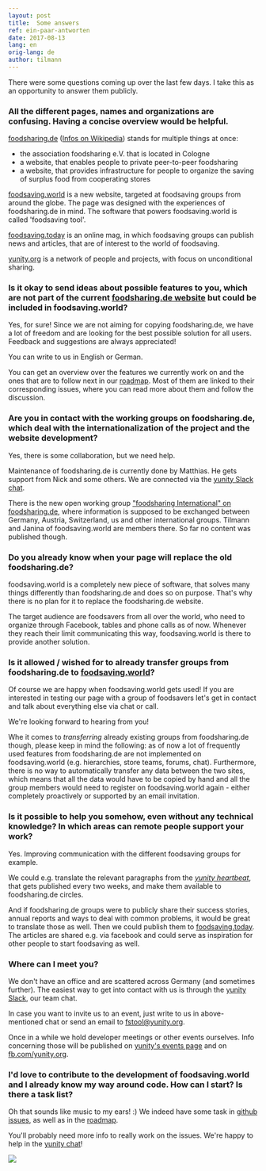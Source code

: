 ```yaml
---
layout: post
title:  Some answers
ref: ein-paar-antworten
date: 2017-08-13
lang: en
orig-lang: de
author: tilmann
---
```


There were some questions coming up over the last few days. I take this as an opportunity to answer them publicly.

<!--more-->

### All the different pages, names and organizations are confusing. Having a concise overview would be helpful.

[foodsharing.de](https://foodsharing.de) ([Infos on Wikipedia](https://en.wikipedia.org/wiki/Foodsharing.de)) stands for multiple things at once:
- the association foodsharing e.V. that is located in Cologne
- a website, that enables people to private peer-to-peer foodsharing
- a website, that provides infrastructure for people to organize the saving of surplus food from cooperating stores

[foodsaving.world](https://foodsaving.world) is a new website, targeted at foodsaving groups from around the globe. The page was designed with the experiences of foodsharing.de in mind. The software that powers foodsaving.world is called 'foodsaving tool'.

[foodsaving.today](https://foodsaving.today) is an online mag, in which foodsaving groups can publish news and articles, that are of interest to the world of foodsaving.

[yunity.org](https://yunity.org) is a network of people and projects, with focus on unconditional sharing.


### Is it okay to send ideas about possible features to you, which are not part of the current [foodsharing.de website](https://foodsharing.de) but could be included in foodsaving.world?

Yes, for sure! Since we are not aiming for copying foodsharing.de, we have a lot of freedom and are looking for the best possible solution for all users. Feedback and suggestions are always appreciated!

You can write to us in English or German.

You can get an overview over the features we currently work on and the ones that are to follow next in our [roadmap](https://github.com/yunity/foodsaving-frontend/blob/master/ROADMAP.md). Most of them are linked to their corresponding issues, where you can read more about them and follow the discussion.


### Are you in contact with the working groups on foodsharing.de, which deal with the internationalization of the project and the website development?

Yes, there is some collaboration, but we need help.

Maintenance of foodsharing.de is currently done by Matthias. He gets support from Nick and some others. We are connected via the [yunity Slack chat](https://slackin.yunity.org).

There is the new open working group ["foodsharing International" on foodsharing.de](https://foodsharing.de/?page=groups), where information is supposed to be exchanged between Germany, Austria, Switzerland, us and other international groups. Tilmann and Janina of foodsaving.world are members there. So far no content was published though.

### Do you already know when your page will replace the old foodsharing.de?

foodsaving.world is a completely new piece of software, that solves many things differently than foodsharing.de and does so on purpose. That's why there is no plan for it to replace the foodsharing.de website.

The target audience are foodsavers from all over the world, who need to organize through Facebook, tables and phone calls as of now. Whenever they reach their limit communicating this way, foodsaving.world is there to provide another solution.

### Is it allowed / wished for to already transfer groups from foodsharing.de to [foodsaving.world](https://foodsaving.world)?

Of course we are happy when foodsaving.world gets used! If you are interested in testing our page with a group of foodsavers let's get in contact and talk about everything else via chat or call.

We're looking forward to hearing from you!

Whe it comes to _transferring_ already existing groups from foodsharing.de though, please keep in mind the following: as of now a lot of frequently used features from foodsharing.de are not implemented on foodsaving.world (e.g. hierarchies, store teams, forums, chat). Furthermore, there is no way to automatically transfer any data between the two sites, which means that all the data would have to be copied by hand and all the group members would need to register on foodsaving.world again - either completely proactively or supported by an email invitation.

### Is it possible to help you somehow, even without any technical knowledge? In which areas can remote people support your work?

Yes. Improving communication with the different foodsaving groups for example.

We could e.g. translate the relevant paragraphs from the [_yunity heartbeat_](https://yunity.org/en/heartbeat), that gets published every two weeks, and make them available to foodsharing.de circles.

And if foodsharing.de groups were to publicly share their success stories, annual reports and ways to deal with common problems, it would be great to translate those as well. Then we could publish them to [foodsaving.today](https://foodsaving.today/en). The articles are shared e.g. via facebook and could serve as inspiration for other people to start foodsaving as well.

### Where can I meet you?

We don't have an office and are scattered across Germany (and sometimes further). The easiest way to get into contact with us is through the [yunity Slack](https://slackin.yunity.org), our team chat.

In case you want to invite us to an event, just write to us in above-mentioned chat or send an email to [fstool@yunity.org](mailto:fstool@yunity.org).

Once in a while we hold developer meetings or other events ourselves. Info concerning those will be published on [yunity's events page](https://yunity.org/en/events) and on [fb.com/yunity.org](https://www.facebook.com/yunity.org/).

### I'd love to contribute to the development of foodsaving.world and I already know my way around code. How can I start? Is there a task list?

Oh that sounds like music to my ears! :) We indeed have some task in [github issues](https://github.com/yunity/foodsaving-frontend/issues), as well as in the [roadmap]((https://github.com/yunity/foodsaving-frontend/blob/master/ROADMAP.md)).

You'll probably need more info to really work on the issues. We're happy to help in the [yunity chat](https://slackin.yunity.org)!


![](https://raw.githubusercontent.com/yunity/foodsaving-frontend/83621b6b1004fd21573169de9209329e0f877288/client/app/components/group/pickupFeedback/cart.png)
